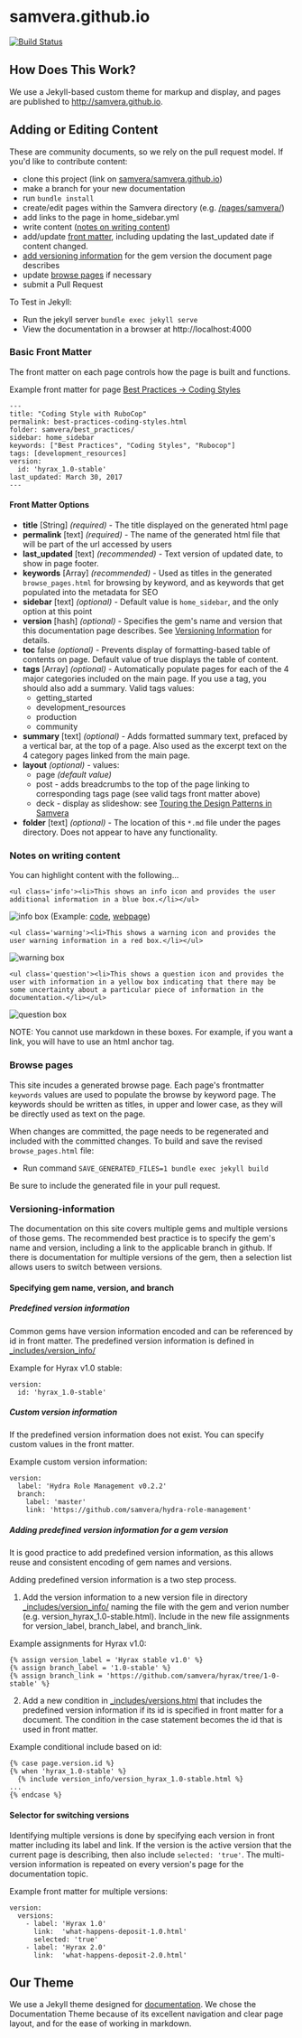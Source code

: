 # samvera.github.io

[![Build Status](https://travis-ci.org/samvera/samvera.github.io.svg?branch=master)](https://travis-ci.org/samvera/samvera.github.io)
## How Does This Work?

We use a Jekyll-based custom theme for markup and display, and pages are published to http://samvera.github.io.

## Adding or Editing Content

These are community documents, so we rely on the pull request model. If you'd like to contribute content:

- clone this project (link on [samvera/samvera.github.io](http://samvera.github.io))
- make a branch for your new documentation
- run `bundle install`
- create/edit pages within the Samvera directory (e.g. [/pages/samvera/](https://github.com/samvera/samvera.github.io/tree/master/pages/samvera))
- add links to the page in home_sidebar.yml
- write content ([notes on writing content](#notes-on-writing-content))
- add/update [front matter](#basic-front-matter), including updating the last_updated date if content changed.
- [add versioning information](#versioning-information) for the gem version the document page describes
- update [browse pages](#browse-pages) if necessary
- submit a Pull Request

To Test in Jekyll:
* Run the jekyll server
`bundle exec jekyll serve`
* View the documentation in a browser at http://localhost:4000

### Basic Front Matter
The front matter on each page controls how the page is built and functions.

Example front matter for page [Best Practices -> Coding Styles](https://raw.githubusercontent.com/samvera/samvera.github.io/master/pages/samvera/developer_resources/best_practices/coding_style.md)
```
---
title: "Coding Style with RuboCop"
permalink: best-practices-coding-styles.html
folder: samvera/best_practices/
sidebar: home_sidebar
keywords: ["Best Practices", "Coding Styles", "Rubocop"]
tags: [development_resources]
version:
  id: 'hyrax_1.0-stable'
last_updated: March 30, 2017
---
```
#### Front Matter Options
* **title** [String] _(required)_ - The title displayed on the generated html page
* **permalink** [text] _(required)_ - The name of the generated html file that will be part of the url accessed by users
* **last_updated** [text] _(recommended)_ - Text version of updated date, to show in page footer.
* **keywords** [Array<Strings>] _(recommended)_ - Used as titles in the generated `browse_pages.html` for browsing by keyword, and as keywords that get populated into the metadata for SEO
* **sidebar** [text] _(optional)_ - Default value is `home_sidebar`, and the only option at this point
* **version** [hash] _(optional)_ - Specifies the gem's name and version that this documentation page describes.  See [Versioning Information](#versioning-information) for details.
* **toc** false _(optional)_ - Prevents display of formatting-based table of contents on page. Default value of true displays the table of content.
* **tags** [Array] _(optional)_ - Automatically populate pages for each of the 4 major categories included on the main page. If you use a tag, you should also add a summary. Valid tags values:
  * getting_started
  * development_resources
  * production
  * community
* **summary** [text] _(optional)_ - Adds formatted summary text, prefaced by a vertical bar, at the top of a page. Also used as the excerpt text on the 4 category pages linked from the main page.
* **layout** _(optional)_ - values:
  * page _(default value)_
  * post - adds breadcrumbs to the top of the page linking to corresponding tags page (see valid tags front matter above)
  * deck - display as slideshow: see [Touring the Design Patterns in Samvera](http://samvera.github.io/touring_samvera_index.html)
* **folder** [text] _(optional)_ - The location of this `*.md` file under the pages directory. Does not appear to have any functionality.

### Notes on writing content

You can highlight content with the following...

```
<ul class='info'><li>This shows an info icon and provides the user additional information in a blue box.</li></ul>
```
![info box](https://github.com/samvera/samvera.github.io/tree/master/assets/images/readme_documentation/info_box.jpg "Info Box")
(Example: [code](https://raw.githubusercontent.com/samvera/samvera.github.io/master/pages/hydra/developer_resources/customize_metadata/hyrax_1.0/generate-work-type.md), [webpage](http://samvera.github.io/customize-metadata-generate-work-type.html))

```
<ul class='warning'><li>This shows a warning icon and provides the user warning information in a red box.</li></ul>
```
![warning box](https://github.com/samvera/samvera.github.io/tree/master/assets/images/readme_documentation/warning_box.jpg "Warning Box")

```
<ul class='question'><li>This shows a question icon and provides the user with information in a yellow box indicating that there may be some uncertainty about a particular piece of information in the documentation.</li></ul>
```
![question box](https://github.com/samvera/samvera.github.io/tree/master/assets/images/readme_documentation/question_box.jpg "Question Box")


NOTE: You cannot use markdown in these boxes.  For example, if you want a link, you will have to use an html anchor tag.

### Browse pages

This site incudes a generated browse page. Each page's frontmatter `keywords` values are used to populate the browse by keyword page. The keywords should be written as titles, in upper and lower case, as they will be directly used as text on the page.

When changes are committed, the page needs to be regenerated and included with the committed changes. To build and save the revised `browse_pages.html` file:
  * Run command `SAVE_GENERATED_FILES=1 bundle exec jekyll build`

Be sure to include the generated file in your pull request.

### Versioning-information

The documentation on this site covers multiple gems and multiple versions of those gems.  The recommended best practice is to specify the gem's name and version, including a link to the applicable branch in github.  If there is documentation for multiple versions of the gem, then a selection list allows users to switch between versions.

#### Specifying gem name, version, and branch

##### Predefined version information

Common gems have version information encoded and can be referenced by id in front matter.  The predefined version information is defined in [_includes/version_info/](https://github.com/samvera/samvera.github.io/tree/master/_includes/version_info)

Example for Hyrax v1.0 stable:
```
version:
  id: 'hyrax_1.0-stable'
```

##### Custom version information

If the predefined version information does not exist.  You can specify custom values in the front matter.

Example custom version information:
```
version:
  label: 'Hydra Role Management v0.2.2'
  branch:
    label: 'master'
    link: 'https://github.com/samvera/hydra-role-management'
```

##### Adding predefined version information for a gem version

It is good practice to add predefined version information, as this allows reuse and consistent encoding of gem names and versions.  

Adding predefined version information is a two step process.

1. Add the version information to a new version file in directory [_includes/version_info/](https://github.com/samvera/samvera.github.io/tree/master/_includes/version_info) naming the file with the gem and verion number (e.g. version_hyrax_1.0-stable.html).  Include in the new file assignments for version_label, branch_label, and branch_link.

Example assignments for Hyrax v1.0:
```
{% assign version_label = 'Hyrax stable v1.0' %}
{% assign branch_label = '1.0-stable' %}
{% assign branch_link = 'https://github.com/samvera/hyrax/tree/1-0-stable' %}
```

2. Add a new condition in [_includes/versions.html](https://github.com/samvera/samvera.github.io/tree/master/_includes/versions.html) that includes the predefined version information if its id is specified in front matter for a document.  The condition in the case statement becomes the id that is used in front matter.

Example conditional include based on id:
```
{% case page.version.id %}
{% when 'hyrax_1.0-stable' %}
  {% include version_info/version_hyrax_1.0-stable.html %}
...
{% endcase %}
```

#### Selector for switching versions

Identifying multiple versions is done by specifying each version in front matter including its label and link.  If the version is the active version that the current page is describing, then also include `selected: 'true'`.  The multi-version information is repeated on every version's page for the documentation topic.

Example front matter for multiple versions:
```
version:
  versions:  
    - label: 'Hyrax 1.0'
      link:  'what-happens-deposit-1.0.html'
      selected: 'true'
    - label: 'Hyrax 2.0'
      link:  'what-happens-deposit-2.0.html'  
```

## Our Theme

We use a Jekyll theme designed for [documentation](https://github.com/tomjohnson1492/documentation-theme-jekyll). We chose the Documentation Theme because of its excellent navigation and clear page layout, and for the ease of working in markdown.

